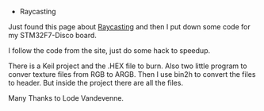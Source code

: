 * Raycasting

Just found this page about [Raycasting](https://lodev.org/cgtutor/raycasting.html "Raycasting") and then I put down some code for my STM32F7-Disco board.

I follow the code from the site, just do some hack to speedup.

There is a Keil project and the .HEX file to burn. Also two little program to conver texture files from RGB to ARGB. Then I use bin2h to convert the files to header. But inside the project there are all the files.

Many Thanks to Lode Vandevenne.
